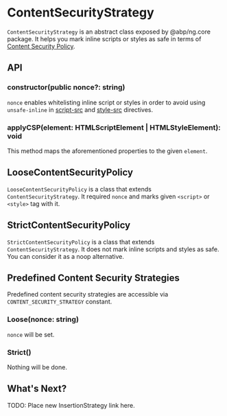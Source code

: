 # ContentSecurityStrategy

`ContentSecurityStrategy` is an abstract class exposed by @abp/ng.core package. It helps you mark inline scripts or styles as safe in terms of [Content Security Policy](https://developer.mozilla.org/en-US/docs/Web/HTTP/Headers/Content-Security-Policy).




## API


### constructor(public nonce?: string)

`nonce` enables whitelisting inline script or styles in order to avoid using `unsafe-inline` in [script-src](https://developer.mozilla.org/en-US/docs/Web/HTTP/Headers/Content-Security-Policy/script-src#Unsafe_inline_script) and [style-src](https://developer.mozilla.org/en-US/docs/Web/HTTP/Headers/Content-Security-Policy/style-src#Unsafe_inline_styles) directives.


### applyCSP(element: HTMLScriptElement | HTMLStyleElement): void

This method maps the aforementioned properties to the given `element`.




## LooseContentSecurityPolicy

`LooseContentSecurityPolicy` is a class that extends `ContentSecurityStrategy`. It required `nonce` and marks given `<script>` or `<style>` tag with it.




## StrictContentSecurityPolicy

`StrictContentSecurityPolicy` is a class that extends `ContentSecurityStrategy`. It does not mark inline scripts and styles as safe. You can consider it as a noop alternative.




## Predefined Content Security Strategies

Predefined content security strategies are accessible via `CONTENT_SECURITY_STRATEGY` constant.


### Loose(nonce: string)

`nonce` will be set.


### Strict()

Nothing will be done.




## What's Next?

TODO: Place new InsertionStrategy link here.
